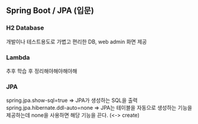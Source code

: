 ##  Spring Boot / JPA (입문)

### H2 Database
개발이나 테스트용도로 가볍고 편리한 DB, web admin 화면 제공

### Lambda
추후 학습 후 정리해야해야해야해

### JPA
spring.jpa.show-sql=true 
 => JPA가 생성하는 SQL을 출력
spring.jpa.hibernate.ddl-auto=none
 => JPA는 테이블을 자동으로 생성하는 기능을 제공하는데 none을 사용하면 해당 기능을 끈다. (<-> create)
